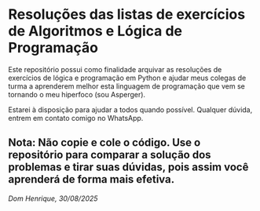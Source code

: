 # Resoluções das listas de exercícios de Algoritmos e Lógica de Programação
Este repositório possui como finalidade arquivar as resoluções de exercícios de lógica e programação em Python e ajudar meus colegas de turma a aprenderem melhor esta linguagem de programação que vem se tornando o meu hiperfoco (sou Asperger).

Estarei à disposição para ajudar a todos quando possível. Qualquer dúvida, entrem em contato comigo no WhatsApp.

## Nota: Não copie e cole o código. Use o repositório para comparar a solução dos problemas e tirar suas dúvidas, pois assim você aprenderá de forma mais efetiva.

*Dom Henrique, 30/08/2025*
